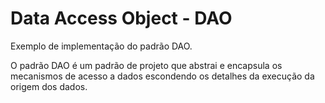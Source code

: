 # Data Access Object - DAO

Exemplo de implementação do padrão DAO.
 
 O padrão DAO é um padrão de projeto que abstrai e encapsula os mecanismos de acesso a dados escondendo os detalhes da execução da origem dos dados.
